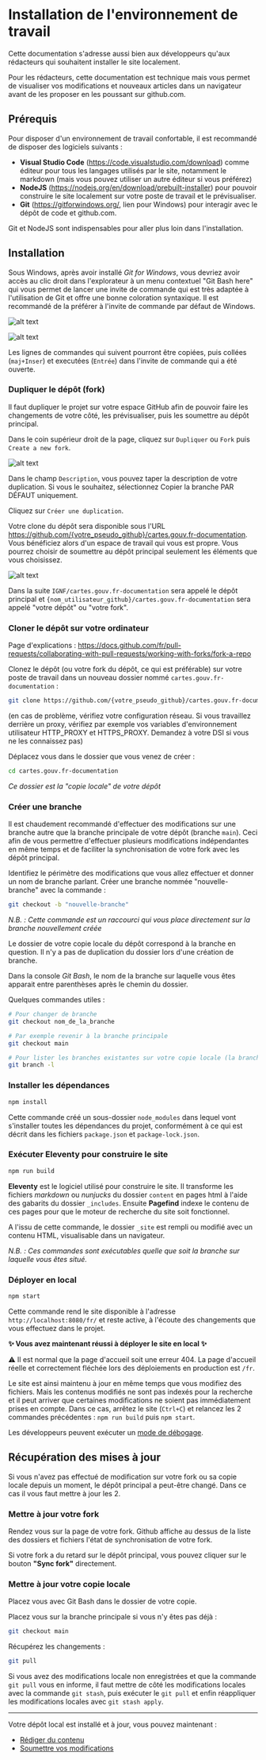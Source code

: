 # Installation de l'environnement de travail

Cette documentation s'adresse aussi bien aux développeurs qu'aux rédacteurs qui souhaitent installer le site localement.

Pour les rédacteurs, cette documentation est technique mais vous permet de visualiser vos modifications et nouveaux articles dans un navigateur avant de les proposer en les poussant sur github.com.

## Prérequis

Pour disposer d'un environnement de travail confortable, il est recommandé de disposer des logiciels suivants :

- **Visual Studio Code** (https://code.visualstudio.com/download) comme éditeur pour tous les langages utilisés par le site, notamment le markdown (mais vous pouvez utiliser un autre éditeur si vous préférez)
- **NodeJS** (https://nodejs.org/en/download/prebuilt-installer) pour pouvoir construire le site localement sur votre poste de travail et le prévisualiser.
- **Git** (https://gitforwindows.org/, lien pour Windows) pour interagir avec le dépôt de code et github.com.

Git et NodeJS sont indispensables pour aller plus loin dans l'installation.

## Installation

Sous Windows, après avoir installé _Git for Windows_, vous devriez avoir accès au clic droit dans l'explorateur à un menu contextuel "Git Bash here" qui vous permet de lancer une invite de commande qui est très adaptée à l'utilisation de Git et offre une bonne coloration syntaxique. Il est recommandé de la préférer à l'invite de commande par défaut de Windows.

![alt text](img/image.png)

![alt text](img/image-1.png)

Les lignes de commandes qui suivent pourront être copiées, puis collées (`maj+Inser`) et executées (`Entrée`) dans l'invite de commande qui a été ouverte.

### Dupliquer le dépôt (fork)

Il faut dupliquer le projet sur votre espace GitHub afin de pouvoir faire les changements de votre côté, les prévisualiser, puis les soumettre au dépôt principal.

Dans le coin supérieur droit de la page, cliquez sur `Dupliquer` ou `Fork` puis `Create a new fork`.

![alt text](img/image-7.png)

Dans le champ `Description`, vous pouvez taper la description de votre duplication. Si vous le souhaitez, sélectionnez Copier la branche PAR DÉFAUT uniquement.

Cliquez sur `Créer une duplication`.

Votre clone du dépôt sera disponible sous l'URL https://github.com/{votre_pseudo_github}/cartes.gouv.fr-documentation. Vous bénéficiez alors d'un espace de travail qui vous est propre. Vous pourrez choisir de soumettre au dépôt principal seulement les éléments que vous choisissez.

![alt text](img/image-8.png)

Dans la suite `IGNF/cartes.gouv.fr-documentation` sera appelé le dépôt principal et `{nom_utilisateur_github}/cartes.gouv.fr-documentation` sera appelé "votre dépôt" ou "votre fork".

### Cloner le dépôt sur votre ordinateur

Page d'explications : https://docs.github.com/fr/pull-requests/collaborating-with-pull-requests/working-with-forks/fork-a-repo

Clonez le dépôt (ou votre fork du dépôt, ce qui est préférable) sur votre poste de travail dans un nouveau dossier nommé `cartes.gouv.fr-documentation` :

```bash
git clone https://github.com/{votre_pseudo_github}/cartes.gouv.fr-documentation
```

(en cas de problème, vérifiez votre configuration réseau. Si vous travaillez derrière un proxy, vérifiez par exemple vos variables d'environnement utilisateur HTTP_PROXY et HTTPS_PROXY. Demandez à votre DSI si vous ne les connaissez pas)

Déplacez vous dans le dossier que vous venez de créer :

```bash
cd cartes.gouv.fr-documentation
```

_Ce dossier est la "copie locale" de votre dépôt_

### Créer une branche

Il est chaudement recommandé d'effectuer des modifications sur une branche autre que la branche principale de votre dépôt (branche `main`). Ceci afin de vous permettre d'effectuer plusieurs modifications indépendantes en même temps et de faciliter la synchronisation de votre fork avec les dépôt principal.

Identifiez le périmètre des modifications que vous allez effectuer et donner un nom de branche parlant. Créer une branche nommée "nouvelle-branche" avec la commande :

```bash
git checkout -b "nouvelle-branche"
```

_N.B. : Cette commande est un raccourci qui vous place directement sur la branche nouvellement créée_

Le dossier de votre copie locale du dépôt correspond à la branche en question. Il n'y a pas de duplication du dossier lors d'une création de branche.

Dans la console _Git Bash_, le nom de la branche sur laquelle vous êtes apparait entre parenthèses après le chemin du dossier.

Quelques commandes utiles :

```sh
# Pour changer de branche
git checkout nom_de_la_branche

# Par exemple revenir à la branche principale
git checkout main

# Pour lister les branches existantes sur votre copie locale (la branche sur laquelle on est est en surbrillance)
git branch -l
```

### Installer les dépendances

```bash
npm install
```

Cette commande créé un sous-dossier `node_modules` dans lequel vont s'installer toutes les dépendances du projet, conformément à ce qui est décrit dans les fichiers `package.json` et `package-lock.json`.

### Exécuter Eleventy pour construire le site

```bash
npm run build
```

**Eleventy** est le logiciel utilisé pour construire le site. Il transforme les fichiers _markdown_ ou _nunjucks_ du dossier `content` en pages html à l'aide des gabarits du dossier `_includes`. Ensuite **Pagefind** indexe le contenu de ces pages pour que le moteur de recherche du site soit fonctionnel.

A l'issu de cette commande, le dossier `_site` est rempli ou modifié avec un contenu HTML, visualisable dans un navigateur.

_N.B. : Ces commandes sont exécutables quelle que soit la branche sur laquelle vous êtes situé._

### Déployer en local

```bash
npm start
```

Cette commande rend le site disponible à l'adresse `http://localhost:8080/fr/` et reste active, à l'écoute des changements que vous effectuez dans le projet.

**:sparkles: Vous avez maintenant réussi à déployer le site en local :sparkles:**

:warning: Il est normal que la page d'accueil soit une erreur 404. La page d'accueil réelle et correctement fléchée lors des déploiements en production est `/fr`.

Le site est ainsi maintenu à jour en même temps que vous modifiez des fichiers. Mais les contenus modifiés ne sont pas indexés pour la recherche et il peut arriver que certaines modifications ne soient pas immédiatement prises en compte. Dans ce cas, arrêtez le site (`Ctrl+C`) et relancez les 2 commandes précédentes : `npm run build` puis `npm start`.

Les développeurs peuvent exécuter un [mode de débogage](https://www.11ty.dev/docs/debugging/).

## Récupération des mises à jour

Si vous n'avez pas effectué de modification sur votre fork ou sa copie locale depuis un moment, le dépôt principal a peut-être changé. Dans ce cas il vous faut mettre à jour les 2.

### Mettre à jour votre fork

Rendez vous sur la page de votre fork. Github affiche au dessus de la liste des dossiers et fichiers l'état de synchronisation de votre fork.

Si votre fork a du retard sur le dépôt principal, vous pouvez cliquer sur le bouton **"Sync fork"** directement.

### Mettre à jour votre copie locale

Placez vous avec Git Bash dans le dossier de votre copie.

Placez vous sur la branche principale si vous n'y êtes pas déjà :

```sh
git checkout main
```

Récupérez les changements :

```sh
git pull
```

Si vous avez des modifications locale non enregistrées et que la commande `git pull` vous en informe, il faut mettre de côté les modifications locales avec la commande `git stash`, puis exécuter le `git pull` et enfin réappliquer les modifications locales avec `git stash apply`.

---

Votre dépôt local est installé et à jour, vous pouvez maintenant :

- [Rédiger du contenu](redacteur.md)
- [Soumettre vos modifications](commit.md)
